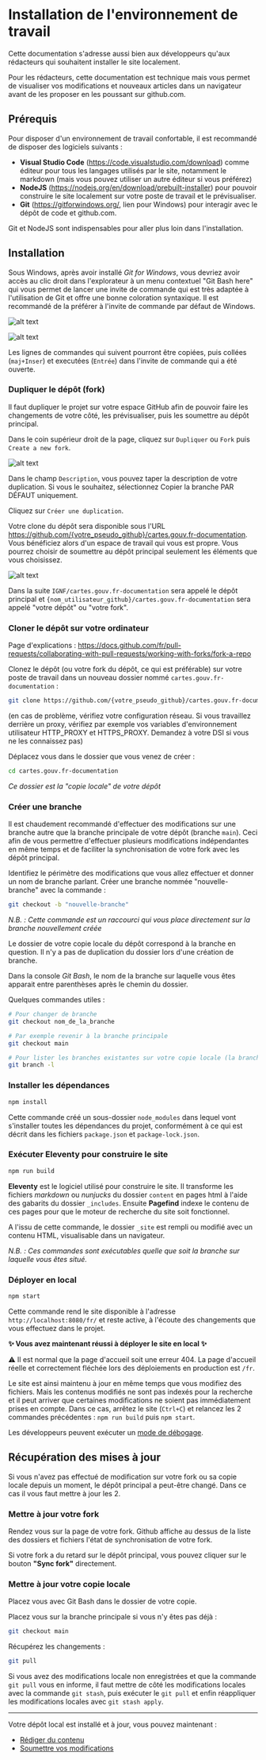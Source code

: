 # Installation de l'environnement de travail

Cette documentation s'adresse aussi bien aux développeurs qu'aux rédacteurs qui souhaitent installer le site localement.

Pour les rédacteurs, cette documentation est technique mais vous permet de visualiser vos modifications et nouveaux articles dans un navigateur avant de les proposer en les poussant sur github.com.

## Prérequis

Pour disposer d'un environnement de travail confortable, il est recommandé de disposer des logiciels suivants :

- **Visual Studio Code** (https://code.visualstudio.com/download) comme éditeur pour tous les langages utilisés par le site, notamment le markdown (mais vous pouvez utiliser un autre éditeur si vous préférez)
- **NodeJS** (https://nodejs.org/en/download/prebuilt-installer) pour pouvoir construire le site localement sur votre poste de travail et le prévisualiser.
- **Git** (https://gitforwindows.org/, lien pour Windows) pour interagir avec le dépôt de code et github.com.

Git et NodeJS sont indispensables pour aller plus loin dans l'installation.

## Installation

Sous Windows, après avoir installé _Git for Windows_, vous devriez avoir accès au clic droit dans l'explorateur à un menu contextuel "Git Bash here" qui vous permet de lancer une invite de commande qui est très adaptée à l'utilisation de Git et offre une bonne coloration syntaxique. Il est recommandé de la préférer à l'invite de commande par défaut de Windows.

![alt text](img/image.png)

![alt text](img/image-1.png)

Les lignes de commandes qui suivent pourront être copiées, puis collées (`maj+Inser`) et executées (`Entrée`) dans l'invite de commande qui a été ouverte.

### Dupliquer le dépôt (fork)

Il faut dupliquer le projet sur votre espace GitHub afin de pouvoir faire les changements de votre côté, les prévisualiser, puis les soumettre au dépôt principal.

Dans le coin supérieur droit de la page, cliquez sur `Dupliquer` ou `Fork` puis `Create a new fork`.

![alt text](img/image-7.png)

Dans le champ `Description`, vous pouvez taper la description de votre duplication. Si vous le souhaitez, sélectionnez Copier la branche PAR DÉFAUT uniquement.

Cliquez sur `Créer une duplication`.

Votre clone du dépôt sera disponible sous l'URL https://github.com/{votre_pseudo_github}/cartes.gouv.fr-documentation. Vous bénéficiez alors d'un espace de travail qui vous est propre. Vous pourrez choisir de soumettre au dépôt principal seulement les éléments que vous choisissez.

![alt text](img/image-8.png)

Dans la suite `IGNF/cartes.gouv.fr-documentation` sera appelé le dépôt principal et `{nom_utilisateur_github}/cartes.gouv.fr-documentation` sera appelé "votre dépôt" ou "votre fork".

### Cloner le dépôt sur votre ordinateur

Page d'explications : https://docs.github.com/fr/pull-requests/collaborating-with-pull-requests/working-with-forks/fork-a-repo

Clonez le dépôt (ou votre fork du dépôt, ce qui est préférable) sur votre poste de travail dans un nouveau dossier nommé `cartes.gouv.fr-documentation` :

```bash
git clone https://github.com/{votre_pseudo_github}/cartes.gouv.fr-documentation
```

(en cas de problème, vérifiez votre configuration réseau. Si vous travaillez derrière un proxy, vérifiez par exemple vos variables d'environnement utilisateur HTTP_PROXY et HTTPS_PROXY. Demandez à votre DSI si vous ne les connaissez pas)

Déplacez vous dans le dossier que vous venez de créer :

```bash
cd cartes.gouv.fr-documentation
```

_Ce dossier est la "copie locale" de votre dépôt_

### Créer une branche

Il est chaudement recommandé d'effectuer des modifications sur une branche autre que la branche principale de votre dépôt (branche `main`). Ceci afin de vous permettre d'effectuer plusieurs modifications indépendantes en même temps et de faciliter la synchronisation de votre fork avec les dépôt principal.

Identifiez le périmètre des modifications que vous allez effectuer et donner un nom de branche parlant. Créer une branche nommée "nouvelle-branche" avec la commande :

```bash
git checkout -b "nouvelle-branche"
```

_N.B. : Cette commande est un raccourci qui vous place directement sur la branche nouvellement créée_

Le dossier de votre copie locale du dépôt correspond à la branche en question. Il n'y a pas de duplication du dossier lors d'une création de branche.

Dans la console _Git Bash_, le nom de la branche sur laquelle vous êtes apparait entre parenthèses après le chemin du dossier.

Quelques commandes utiles :

```sh
# Pour changer de branche
git checkout nom_de_la_branche

# Par exemple revenir à la branche principale
git checkout main

# Pour lister les branches existantes sur votre copie locale (la branche sur laquelle on est est en surbrillance)
git branch -l
```

### Installer les dépendances

```bash
npm install
```

Cette commande créé un sous-dossier `node_modules` dans lequel vont s'installer toutes les dépendances du projet, conformément à ce qui est décrit dans les fichiers `package.json` et `package-lock.json`.

### Exécuter Eleventy pour construire le site

```bash
npm run build
```

**Eleventy** est le logiciel utilisé pour construire le site. Il transforme les fichiers _markdown_ ou _nunjucks_ du dossier `content` en pages html à l'aide des gabarits du dossier `_includes`. Ensuite **Pagefind** indexe le contenu de ces pages pour que le moteur de recherche du site soit fonctionnel.

A l'issu de cette commande, le dossier `_site` est rempli ou modifié avec un contenu HTML, visualisable dans un navigateur.

_N.B. : Ces commandes sont exécutables quelle que soit la branche sur laquelle vous êtes situé._

### Déployer en local

```bash
npm start
```

Cette commande rend le site disponible à l'adresse `http://localhost:8080/fr/` et reste active, à l'écoute des changements que vous effectuez dans le projet.

**:sparkles: Vous avez maintenant réussi à déployer le site en local :sparkles:**

:warning: Il est normal que la page d'accueil soit une erreur 404. La page d'accueil réelle et correctement fléchée lors des déploiements en production est `/fr`.

Le site est ainsi maintenu à jour en même temps que vous modifiez des fichiers. Mais les contenus modifiés ne sont pas indexés pour la recherche et il peut arriver que certaines modifications ne soient pas immédiatement prises en compte. Dans ce cas, arrêtez le site (`Ctrl+C`) et relancez les 2 commandes précédentes : `npm run build` puis `npm start`.

Les développeurs peuvent exécuter un [mode de débogage](https://www.11ty.dev/docs/debugging/).

## Récupération des mises à jour

Si vous n'avez pas effectué de modification sur votre fork ou sa copie locale depuis un moment, le dépôt principal a peut-être changé. Dans ce cas il vous faut mettre à jour les 2.

### Mettre à jour votre fork

Rendez vous sur la page de votre fork. Github affiche au dessus de la liste des dossiers et fichiers l'état de synchronisation de votre fork.

Si votre fork a du retard sur le dépôt principal, vous pouvez cliquer sur le bouton **"Sync fork"** directement.

### Mettre à jour votre copie locale

Placez vous avec Git Bash dans le dossier de votre copie.

Placez vous sur la branche principale si vous n'y êtes pas déjà :

```sh
git checkout main
```

Récupérez les changements :

```sh
git pull
```

Si vous avez des modifications locale non enregistrées et que la commande `git pull` vous en informe, il faut mettre de côté les modifications locales avec la commande `git stash`, puis exécuter le `git pull` et enfin réappliquer les modifications locales avec `git stash apply`.

---

Votre dépôt local est installé et à jour, vous pouvez maintenant :

- [Rédiger du contenu](redacteur.md)
- [Soumettre vos modifications](commit.md)
